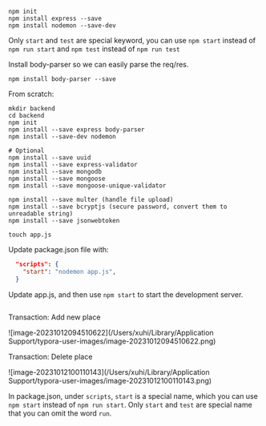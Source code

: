 



```shell
npm init
npm install express --save
npm install nodemon --save-dev
```

Only `start` and `test` are special keyword, you can use `npm start` instead of  `npm run start` and `npm test` instead of `npm run test`



Install body-parser so we can easily parse the req/res. 

```shell
npm install body-parser --save
```



From scratch:

```shell
mkdir backend
cd backend
npm init
npm install --save express body-parser
npm install --save-dev nodemon

# Optional
npm install --save uuid
npm install --save express-validator
npm install --save mongodb
npm install --save mongoose
npm install --save mongoose-unique-validator

npm install --save multer (handle file upload)
npm install --save bcryptjs (secure password, convert them to unreadable string)
npm install --save jsonwebtoken

touch app.js
```

Update package.json file with:

```json
  "scripts": {
    "start": "nodemon app.js",
  }
```

Update app.js, and then use `npm start` to start the development server.



```aab
```

Transaction: Add new place

![image-20231012094510622](/Users/xuhi/Library/Application Support/typora-user-images/image-20231012094510622.png)

Transaction: Delete place

![image-20231012100110143](/Users/xuhi/Library/Application Support/typora-user-images/image-20231012100110143.png)



In package.json, under `scripts`, `start` is a special name, which you can use `npm start` instead of `npm run start`. Only `start` and `test` are special name that you can omit the word `run`. 

